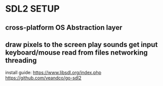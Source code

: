 # SDL2 SETUP
cross-platform OS Abstraction layer
-----------------------------------
draw pixels to the screen
play sounds
get input keyboard/mouse
read from files
networking
threading
---------------------------
install guide: 
https://www.libsdl.org/index.php
https://github.com/veandco/go-sdl2